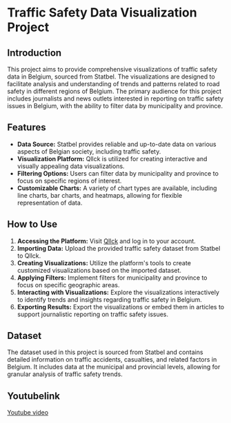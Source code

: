 # Traffic Safety Data Visualization Project

## Introduction
This project aims to provide comprehensive visualizations of traffic safety data in Belgium, sourced from Statbel. The visualizations are designed to facilitate analysis and understanding of trends and patterns related to road safety in different regions of Belgium. The primary audience for this project includes journalists and news outlets interested in reporting on traffic safety issues in Belgium, with the ability to filter data by municipality and province.

## Features
- **Data Source:** Statbel provides reliable and up-to-date data on various aspects of Belgian society, including traffic safety.
- **Visualization Platform:** Qllck is utilized for creating interactive and visually appealing data visualizations.
- **Filtering Options:** Users can filter data by municipality and province to focus on specific regions of interest.
- **Customizable Charts:** A variety of chart types are available, including line charts, bar charts, and heatmaps, allowing for flexible representation of data.

## How to Use
1. **Accessing the Platform:** Visit [Qllck](https://www.qllck.io) and log in to your account.
2. **Importing Data:** Upload the provided traffic safety dataset from Statbel to Qllck.
3. **Creating Visualizations:** Utilize the platform's tools to create customized visualizations based on the imported dataset.
4. **Applying Filters:** Implement filters for municipality and province to focus on specific geographic areas.
5. **Interacting with Visualizations:** Explore the visualizations interactively to identify trends and insights regarding traffic safety in Belgium.
6. **Exporting Results:** Export the visualizations or embed them in articles to support journalistic reporting on traffic safety issues.

## Dataset
The dataset used in this project is sourced from Statbel and contains detailed information on traffic accidents, casualties, and related factors in Belgium. It includes data at the municipal and provincial levels, allowing for granular analysis of traffic safety trends.

## Youtubelink
[Youtube video](https://www.youtube.com/watch?v=YUKYCQN7Yzo)
